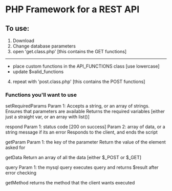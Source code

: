 PHP Framework for a REST API
===

## To use:
1) Download
2) Change database parameters
3) open 'get.class.php' [this contains the GET functions]
---
  - place custom functions in the API_FUNCTIONS class [use lowercase]
  - update $valid_functions
4) repeat with 'post.class.php' [this contains the POST functions]


### Functions you'll want to use

setRequiredParams
	Param 1: Accepts a string, or an array of strings. 
	Ensures that parameters are available
	Returns the required variables [either just a straight var, or an array with list()]

respond
	Param 1: status code [200 on success]
	Param 2: array of data, or a string message if its an error
	Responds to the client, and ends the script

getParam
	Param 1: the key of the parameter
	Return the value of the element asked for	

getData
	Return an array of all the data [either $_POST or $_GET]

query
	Param 1: the mysql query
	executes query and returns $result after error checking

getMethod
	returns the method that the client wants executed